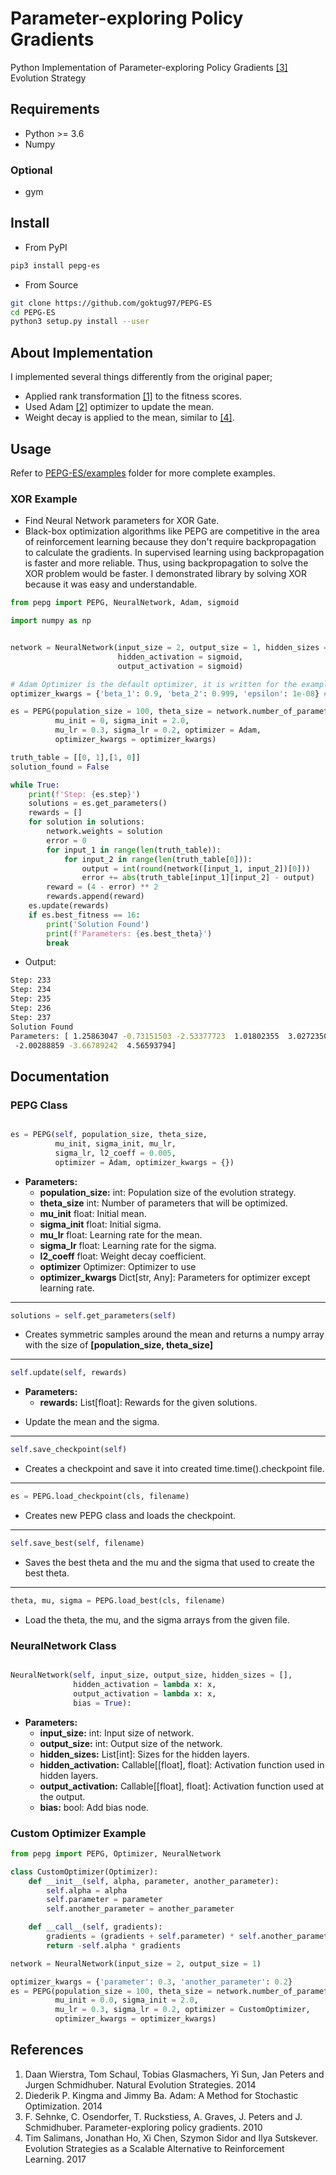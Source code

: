 Parameter-exploring Policy Gradients
=======================================================

Python Implementation of Parameter-exploring Policy Gradients <a href="#sehnke2010">[3]</a> Evolution Strategy 

## Requirements
* Python >= 3.6
* Numpy

### Optional
* gym

## Install

- From PyPI

``` bash
pip3 install pepg-es
```

- From Source

``` bash
git clone https://github.com/goktug97/PEPG-ES
cd PEPG-ES
python3 setup.py install --user
```

## About Implementation

I implemented several things differently from the original paper;

- Applied rank transformation <a href="#wierstra14a">[1]</a> to the fitness scores.
- Used Adam <a href="#kingma2014adam">[2]</a> optimizer to update the mean.
- Weight decay is applied to the mean, similar to <a href="#salimans2017evolution">[4]</a>.

## Usage

Refer to [PEPG-ES/examples](https://github.com/goktug97/PEPG-ES/blob/master/examples)
folder for more complete examples.

### XOR Example

* Find Neural Network parameters for XOR Gate. 
* Black-box optimization algorithms like PEPG are competitive in the
  area of reinforcement learning because they don't require
  backpropagation to calculate the gradients.  In supervised learning
  using backpropagation is faster and more reliable. Thus, using backpropagation
  to solve the XOR problem would be faster. I demonstrated library by solving XOR
  because it was easy and understandable.

``` python
from pepg import PEPG, NeuralNetwork, Adam, sigmoid

import numpy as np


network = NeuralNetwork(input_size = 2, output_size = 1, hidden_sizes = [2],
                        hidden_activation = sigmoid,
                        output_activation = sigmoid)

# Adam Optimizer is the default optimizer, it is written for the example
optimizer_kwargs = {'beta_1': 0.9, 'beta_2': 0.999, 'epsilon': 1e-08} # Adam Parameters

es = PEPG(population_size = 100, theta_size = network.number_of_parameters,
          mu_init = 0, sigma_init = 2.0,
          mu_lr = 0.3, sigma_lr = 0.2, optimizer = Adam,
          optimizer_kwargs = optimizer_kwargs)

truth_table = [[0, 1],[1, 0]]
solution_found = False

while True:
    print(f'Step: {es.step}')
    solutions = es.get_parameters()
    rewards = []
    for solution in solutions:
        network.weights = solution
        error = 0
        for input_1 in range(len(truth_table)):
            for input_2 in range(len(truth_table[0])):
                output = int(round(network([input_1, input_2])[0]))
                error += abs(truth_table[input_1][input_2] - output)
        reward = (4 - error) ** 2
        rewards.append(reward)
    es.update(rewards)
    if es.best_fitness == 16:
        print('Solution Found')
        print(f'Parameters: {es.best_theta}')
        break
```

* Output:

``` bash
Step: 233
Step: 234
Step: 235
Step: 236
Step: 237
Solution Found
Parameters: [ 1.25863047 -0.73151503 -2.53377723  1.01802355  3.02723507  1.23112726
 -2.00288859 -3.66789242  4.56593794]
```

## Documentation

### PEPG Class

``` python

es = PEPG(self, population_size, theta_size,
          mu_init, sigma_init, mu_lr,
          sigma_lr, l2_coeff = 0.005,
          optimizer = Adam, optimizer_kwargs = {})

```

* **Parameters:**
    - **population_size:** int: Population size of the evolution strategy.
    - **theta_size** int: Number of parameters that will be optimized.
    - **mu_init** float: Initial mean.
    - **sigma_init** float: Initial sigma.
    - **mu_lr** float: Learning rate for the mean.
    - **sigma_lr** float: Learning rate for the sigma.
    - **l2_coeff** float: Weight decay coefficient.
    - **optimizer** Optimizer: Optimizer to use
    - **optimizer_kwargs** Dict[str, Any]: Parameters for optimizer except learning rate.

___

``` python
solutions = self.get_parameters(self)
```

- Creates symmetric samples around the mean and returns a numpy array with the size of
**[population_size, theta_size]**

___

``` python
self.update(self, rewards)
```

* **Parameters:**
    - **rewards:** List[float]: Rewards for the given solutions.
    
- Update the mean and the sigma.

___

``` python
self.save_checkpoint(self)
```

- Creates a checkpoint and save it into created time.time().checkpoint file.

___

``` python
es = PEPG.load_checkpoint(cls, filename)
```

- Creates new PEPG class and loads the checkpoint.
___

``` python
self.save_best(self, filename)
```

- Saves the best theta and the mu and the sigma that used to create the best theta.

___

``` python
theta, mu, sigma = PEPG.load_best(cls, filename)
```

- Load the theta, the mu, and the sigma arrays from the given file.

### NeuralNetwork Class

``` python

NeuralNetwork(self, input_size, output_size, hidden_sizes = [],
              hidden_activation = lambda x: x,
              output_activation = lambda x: x,
              bias = True):

```

* **Parameters:**
    - **input_size:** int: Input size of network.
    - **output_size:** int: Output size of the network.
    - **hidden_sizes:** List[int]: Sizes for the hidden layers.
    - **hidden_activation:** Callable[[float], float]: Activation function used in hidden layers.
    - **output_activation:** Callable[[float], float]: Activation function used at the output.
    - **bias:** bool: Add bias node.
    
### Custom Optimizer Example

``` python
from pepg import PEPG, Optimizer, NeuralNetwork

class CustomOptimizer(Optimizer):
    def __init__(self, alpha, parameter, another_parameter):
        self.alpha = alpha
        self.parameter = parameter
        self.another_parameter = another_parameter

    def __call__(self, gradients):
        gradients = (gradients + self.parameter) * self.another_parameter
        return -self.alpha * gradients

network = NeuralNetwork(input_size = 2, output_size = 1)

optimizer_kwargs = {'parameter': 0.3, 'another_parameter': 0.2}
es = PEPG(population_size = 100, theta_size = network.number_of_parameters,
          mu_init = 0.0, sigma_init = 2.0,
          mu_lr = 0.3, sigma_lr = 0.2, optimizer = CustomOptimizer,
          optimizer_kwargs = optimizer_kwargs)
```



## References
1. <a id="wierstra14a"></a>Daan Wierstra, Tom Schaul, Tobias Glasmachers, Yi Sun, Jan Peters and Jurgen Schmidhuber. Natural Evolution Strategies. 2014
2. <a id="kingma2014adam"></a>Diederik P. Kingma and Jimmy Ba. Adam: A Method for Stochastic Optimization. 2014
3. <a id="sehnke2010"></a>F. Sehnke, C. Osendorfer, T. Ruckstiess, A. Graves, J. Peters and J. Schmidhuber. Parameter-exploring policy gradients. 2010
4. <a id="salimans2017evolution"></a>Tim Salimans, Jonathan Ho, Xi Chen, Szymon Sidor and Ilya Sutskever. Evolution Strategies as a Scalable Alternative to Reinforcement Learning. 2017
